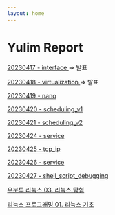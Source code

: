 ```yaml
---
layout: home
---
```


# Yulim Report
[ 20230417 - interface ](./230417_interface) => 발표

[ 20230418 - virtualization ](./230418_virtualization) => 발표

[ 20230419 - nano ](./230419_nano)

[ 20230420 - scheduling_v1 ](./230420_scheduling_ver1)

[ 20230421 - scheduling_v2 ](./230421_scheduling_ver2)

[ 20230424 - service ](./230424_service)

[ 20230425 - tcp_ip ](./230425_tcp_ip)

[ 20230426 - service ](./230426_ftp)

[ 20230427 - shell_script_debugging ](./230427_shell_script_debugging)

[ 우분투 리눅스 03. 리눅스 탐험 ](./book_explore_linux)

[ 리눅스 프로그래밍 01. 리눅스 기초 ](./book_linux_basic)